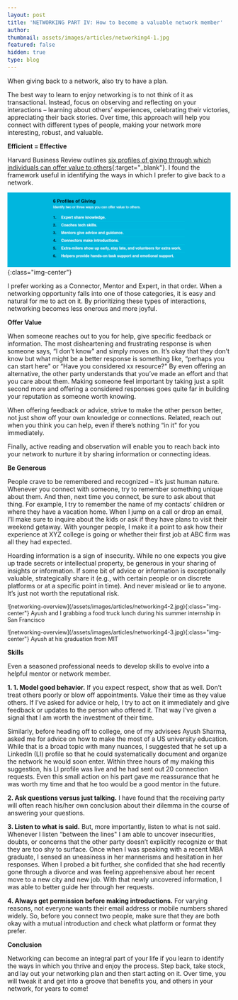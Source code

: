 ```yaml
---
layout: post
title: 'NETWORKING PART IV: How to become a valuable network member'
author:
thumbnail: assets/images/articles/networking4-1.jpg
featured: false
hidden: true
type: blog
---
```


When giving back to a network, also try to have a plan.

The best way to learn to enjoy networking is to not think of it as transactional. Instead, focus on observing and reflecting on your interactions – learning about others’ experiences, celebrating their victories, appreciating their back stories. Over time, this approach will help you connect with different types of people, making your network more interesting, robust, and valuable.

**Efficient = Effective**

Harvard Business Review outlines [six profiles of giving through which individuals can offer value to others](https://hbr.org/cover-story/2017/01/beat-generosity-burnout){:target="\_blank"}. I found the framework useful in identifying the ways in which I prefer to give back to a network.

![networking-overview](/assets/images/articles/networking4-1.jpg){:class="img-center"}

I prefer working as a Connector, Mentor and Expert, in that order. When a networking opportunity falls into one of those categories, it is easy and natural for me to act on it. By prioritizing these types of interactions, networking becomes less onerous and more joyful.

**Offer Value**

When someone reaches out to you for help, give specific feedback or information. The most disheartening and frustrating response is when someone says, “I don’t know" and simply moves on. It’s okay that they don’t know but what might be a better response is something like, “perhaps you can start here" or “Have you considered xx resource?" By even offering an alternative, the other party understands that you’ve made an effort and that you care about them. Making someone feel important by taking just a split second more and offering a considered responses goes quite far in building your reputation as someone worth knowing.

When offering feedback or advice, strive to make the other person better, not just show off your own knowledge or connections. Related, reach out when you think you can help, even if there’s nothing “in it" for you immediately.

Finally, active reading and observation will enable you to reach back into your network to nurture it by sharing information or connecting ideas.

**Be Generous**

People crave to be remembered and recognized – it’s just human nature. Whenever you connect with someone, try to remember something unique about them. And then, next time you connect, be sure to ask about that thing. For example, I try to remember the name of my contacts’ children or where they have a vacation home. When I jump on a call or drop an email, I’ll make sure to inquire about the kids or ask if they have plans to visit their weekend getaway. With younger people, I make it a point to ask how their experience at XYZ college is going or whether their first job at ABC firm was all they had expected.

Hoarding information is a sign of insecurity. While no one expects you give up trade secrets or intellectual property, be generous in your sharing of insights or information. If some bit of advice or information is exceptionally valuable, strategically share it (e.g., with certain people or on discrete platforms or at a specific point in time). And never mislead or lie to anyone. It’s just not worth the reputational risk.

<p style="font-size:0.9em">
![networking-overview](/assets/images/articles/networking4-2.jpg){:class="img-center"}
Ayush and I grabbing a food truck lunch during his summer internship in San Francisco
</p>

<p style="font-size:0.9em">
![networking-overview](/assets/images/articles/networking4-3.jpg){:class="img-center"}
Ayush at his graduation from MIT</p>

**Skills**

Even a seasoned professional needs to develop skills to evolve into a helpful mentor or network member.

**1. 1. Model good behavior.** If you expect respect, show that as well. Don’t treat others poorly or blow off appointments. Value their time as they value others. If I’ve asked for advice or help, I try to act on it immediately and give feedback or updates to the person who offered it. That way I’ve given a signal that I am worth the investment of their time.

Similarly, before heading off to college, one of my advisees Ayush Sharma, asked me for advice on how to make the most of a US university education. While that is a broad topic with many nuances, I suggested that he set up a LinkedIn (LI) profile so that he could systematically document and organize the network he would soon enter. Within three hours of my making this suggestion, his LI profile was live and he had sent out 20 connection requests. Even this small action on his part gave me reassurance that he was worth my time and that he too would be a good mentor in the future.

**2. Ask questions versus just talking.** I have found that the receiving party will often reach his/her own conclusion about their dilemma in the course of answering your questions.

**3. Listen to what is said.** But, more importantly, listen to what is not said. Whenever I listen “between the lines" I am able to uncover insecurities, doubts, or concerns that the other party doesn’t explicitly recognize or that they are too shy to surface. Once when I was speaking with a recent MBA graduate, I sensed an uneasiness in her mannerisms and hesitation in her responses. When I probed a bit further, she confided that she had recently gone through a divorce and was feeling apprehensive about her recent move to a new city and new job. With that newly uncovered information, I was able to better guide her through her requests.

**4. Always get permission before making introductions.** For varying reasons, not everyone wants their email address or mobile numbers shared widely. So, before you connect two people, make sure that they are both okay with a mutual introduction and check what platform or format they prefer.

**Conclusion**

Networking can become an integral part of your life if you learn to identify the ways in which you thrive and enjoy the process. Step back, take stock, and lay out your networking plan and then start acting on it. Over time, you will tweak it and get into a groove that benefits you, and others in your network, for years to come!
